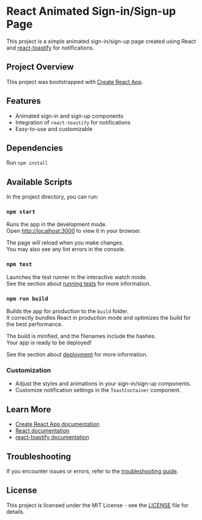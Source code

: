 # React Animated Sign-in/Sign-up Page

This project is a simple animated sign-in/sign-up page created using React and [react-toastify](https://github.com/fkhadra/react-toastify) for notifications.

## Project Overview

This project was bootstrapped with [Create React App](https://github.com/facebook/create-react-app).

## Features

- Animated sign-in and sign-up components
- Integration of `react-toastify` for notifications
- Easy-to-use and customizable

## Dependencies

Run `npm install` 


## Available Scripts

In the project directory, you can run:

### `npm start`

Runs the app in the development mode.\
Open [http://localhost:3000](http://localhost:3000) to view it in your browser.

The page will reload when you make changes.\
You may also see any lint errors in the console.

### `npm test`

Launches the test runner in the interactive watch mode.\
See the section about [running tests](https://facebook.github.io/create-react-app/docs/running-tests) for more information.

### `npm run build`

Builds the app for production to the `build` folder.\
It correctly bundles React in production mode and optimizes the build for the best performance.

The build is minified, and the filenames include the hashes.\
Your app is ready to be deployed!

See the section about [deployment](https://facebook.github.io/create-react-app/docs/deployment) for more information.

### Customization

- Adjust the styles and animations in your sign-in/sign-up components.
- Customize notification settings in the `ToastContainer` component.

## Learn More

- [Create React App documentation](https://facebook.github.io/create-react-app/docs/getting-started)
- [React documentation](https://reactjs.org/)
- [react-toastify documentation](https://github.com/fkhadra/react-toastify)

## Troubleshooting

If you encounter issues or errors, refer to the [troubleshooting guide](https://facebook.github.io/create-react-app/docs/troubleshooting).

## License

This project is licensed under the MIT License - see the [LICENSE](LICENSE) file for details.
